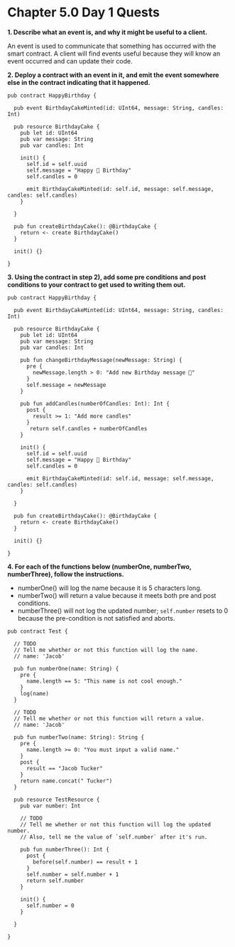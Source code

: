 # Chapter 5.0 Day 1 Quests

**1. Describe what an event is, and why it might be useful to a client.**

An event is used to communicate that something has occurred with the smart contract. A client will find events useful because they will know an event occurred and can update their code. 

**2. Deploy a contract with an event in it, and emit the event somewhere else in the contract indicating that it happened.**

```cadence
pub contract HappyBirthday {

  pub event BirthdayCakeMinted(id: UInt64, message: String, candles: Int)
  
  pub resource BirthdayCake {
    pub let id: UInt64
    pub var message: String
    pub var candles: Int     

    init() {
      self.id = self.uuid
      self.message = "Happy 🎂 Birthday"
      self.candles = 0

      emit BirthdayCakeMinted(id: self.id, message: self.message, candles: self.candles)
    }
    
  }
  
  pub fun createBirthdayCake(): @BirthdayCake {
    return <- create BirthdayCake()
  }
  
  init() {}
  
}
```

**3. Using the contract in step 2), add some pre conditions and post conditions to your contract to get used to writing them out.**

```cadence
pub contract HappyBirthday {

  pub event BirthdayCakeMinted(id: UInt64, message: String, candles: Int)
  
  pub resource BirthdayCake {
    pub let id: UInt64
    pub var message: String
    pub var candles: Int
    
    pub fun changeBirthdayMessage(newMessage: String) {
      pre {
        newMessage.length > 0: "Add new Birthday message 🎉"
      }
      self.message = newMessage
    } 

    pub fun addCandles(numberOfCandles: Int): Int {
      post {
        result >= 1: "Add more candles"
      }
       return self.candles + numberOfCandles
    }       

    init() {
      self.id = self.uuid
      self.message = "Happy 🎂 Birthday"
      self.candles = 0

      emit BirthdayCakeMinted(id: self.id, message: self.message, candles: self.candles)
    }
    
  }
  
  pub fun createBirthdayCake(): @BirthdayCake {
    return <- create BirthdayCake()
  }
  
  init() {}
  
}
```

**4. For each of the functions below (numberOne, numberTwo, numberThree), follow the instructions.**

  * numberOne() will log the name because it is 5 characters long.
  * numberTwo() will return a value because it meets both pre and post conditions.
  * numberThree() will not log the updated number; `self.number` resets to 0 because the pre-condition is not satisfied and aborts.

```cadence
pub contract Test {

  // TODO
  // Tell me whether or not this function will log the name.
  // name: 'Jacob'
  
  pub fun numberOne(name: String) {
    pre {
      name.length == 5: "This name is not cool enough."
    }
    log(name)
  }

  // TODO
  // Tell me whether or not this function will return a value.
  // name: 'Jacob'
  
  pub fun numberTwo(name: String): String {
    pre {
      name.length >= 0: "You must input a valid name."
    }
    post {
      result == "Jacob Tucker"
    }
    return name.concat(" Tucker")
  }

  pub resource TestResource {
    pub var number: Int

    // TODO
    // Tell me whether or not this function will log the updated number.
    // Also, tell me the value of `self.number` after it's run.
    
    pub fun numberThree(): Int {
      post {
        before(self.number) == result + 1
      }
      self.number = self.number + 1
      return self.number
    }

    init() {
      self.number = 0
    }

  }

}
```
